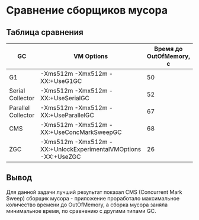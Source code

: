 # Сравнение сборщиков мусора

## Таблица сравнения

| GC | VM Options | Время до OutOfMemory, c | Запусков GC | Запусков GC Young |  Запусков GC Old | Длительность GC, мс | Длительность GC Young, мс | Длительность GC Old, мс |
|-|-|-|-|-|-|-|-|-|
|G1|-Xms512m -Xmx512m -XX:+UseG1GC|50|74|50|24|13558|1406|12152|
|Serial Collector|-Xms512m -Xmx512m -XX:+UseSerialGC|52|28|5|23|14572|558|14014|
|Parallel Collector|-Xms512m -Xmx512m -XX:+UseParallelGC|67|51|4|47|34184|412|33772|
|CMS|-Xms512m -Xmx512m -XX:+UseConcMarkSweepGC|68|10|4|6|4586|455|4131|
|ZGC|-Xms512m -Xmx512m -XX:+UnlockExperimentalVMOptions -XX:+UseZGC|26|11|3|8|7407|612|6795|

## Вывод

Для данной задачи лучший результат показал CMS (Concurrent Mark Sweep) сборщик мусора - приложение проработало максимальное
количество времени до OutOfMemory, а сборка мусора заняла минимальное время, по сравнению с другими типами GC.